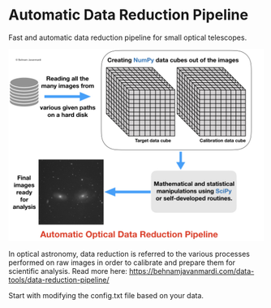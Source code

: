 # Automatic Data Reduction Pipeline
Fast and automatic data reduction pipeline for small optical telescopes.

<p align="center">
<img src="data_reduction_pipeline.jpeg" width="600" />
</p>

In optical astronomy, data reduction is referred to the various processes performed on raw images in order to calibrate and prepare them for scientific analysis. Read more here: https://behnamjavanmardi.com/data-tools/data-reduction-pipeline/


Start with modifying the config.txt file based on your data.
